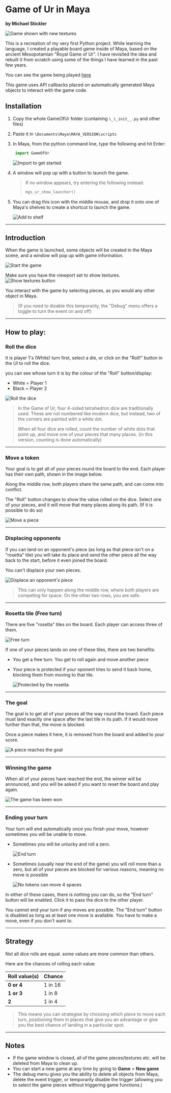 # Game of Ur in Maya

**by Michael Stickler**

![Game shown with new textures](demo_images/new_textures.jpg)

This is a recreation of my very first Python project. While learning the language, I created a playable board game
inside of Maya, based on the ancient Mesopotamian "Royal Game of Ur". I have revisited the idea and rebuilt it from scratch using some of the things I have learned in the past few years.

You can see the game being played [here](https://www.youtube.com/watch?v=WZskjLq040I)

This game uses API callbacks placed on automatically generated Maya objects to interact with the game code.

## Installation

1. Copy the whole GameOfUr folder (containing `\_\_init__.py` and other files)


2. Paste it in `\Documents\Maya\MAYA_VERSION\scripts`


3. In Maya, from the python command line, type the following and hit Enter:
   ```python
    import GameOfUr
   ```

   ![Import to get started](demo_images/demo_import.jpg)


4. A window will pop up with a button to launch the game.
   > If no window appears, try entering the following instead:
   > ```python 
   > mgs_ur_show_launcher()
   > ```


5. You can drag this icon with the middle mouse, and drop it onto one of Maya's shelves to create a shortcut to launch
   the game.

   ![Add to shelf](demo_images/demo_shelf.jpg)

---

## Introduction

When the game is launched, some objects will be created in the Maya scene, and a window will pop up with game
information.

![Start the game](demo_images/demo_start.jpg)

Make sure you have the viewport set to show textures. ![Show textures button](demo_images/demo_show_textures.jpg)

You interact with the game by selecting pieces, as you would any other object in Maya.

> (If you need to disable this temporarily, the "Debug" menu offers a toggle to turn the event on and off)


---

## How to play:

### Roll the dice

It is player 1's (White) turn first, select a die, or click on the "Roll!" button in the UI to roll the dice.

you can see whose turn it is by the colour of the "Roll" button/display: 
- White = Player 1
- Black = Player 2

![Roll the dice](demo_images/demo_roll.jpg)

> In the Game of Ur, four 4-sided tetrahedron dice are traditionally used. These are not numbered like modern dice,
> but instead, two of the corners are painted with a white dot.
>
> When all four dice are rolled, count the number of white dots that point up,
> and move one of your pieces that many places. (in this version, counting is done automatically)

---

### Move a token

Your goal is to get all of your pieces round the board to the end. Each player has their own path, shown in the image
below. 

Along the middle row, both players share the same path, and can come into conflict.

The "Roll" button changes to show the value rolled on the dice. Select one of your pieces, and it will move that many
places along its path. (If it is possible to do so)

![Move a piece](demo_images/demo_move.jpg)

---

### Displacing opponents

If you can land on an opponent's piece (as long as that piece isn't on a "rosetta" tile)
you will take its place and send the other piece all the way back to the start, before it even joined the board.

You can't displace your own pieces.

![Displace an opponent's piece](demo_images/demo_displace.jpg)

> This can only happen along the middle row, where both players are competing for space.
> On the other two rows, you are safe.

---

### Rosetta tile (Free turn)

There are five "rosetta" tiles on the board. Each player can access three of them.

![Free turn](demo_images/demo_rosetta.jpg)

If one of your pieces lands on one of these tiles, there are two benefits:

- You get a free turn. You get to roll again and move another piece
- Your piece is protected if your oponent tries to send it back home, blocking them from moving to that tile.

  ![Protected by the rosetta](demo_images/demo_protected.jpg)

---

### The goal

The goal is to get all of your pieces all the way round the board. Each piece must land exactly one space after the last
tile in its path. If it would move further than that, the move is blocked.

Once a piece makes it here, it is removed from the board and added to your score.

![A piece reaches the goal](demo_images/demo_finish.jpg)

---

### Winning the game

When all of your pieces have reached the end, the winner will be announced, and you will be asked if you want to reset
the board and play again.

![The game has been won](demo_images/demo_win.jpg)

---

### Ending your turn

Your turn will end automatically once you finish your move, however sometimes you will be unable to move.

- Sometimes you will be unlucky and roll a zero.
  
  ![End turn](demo_images/demo_end_turn.jpg)


- Sometimes (usually near the end of the game) you will roll more than a zero, but all of your pieces are blocked for
  various reasons, meaning no move is possible
  
  ![No tokens can move 4 spaces](demo_images/demo_cant_move.jpg)


In either of these cases, there is nothing you can do, so the "End turn" button will be enabled. Click it to pass the
dice to the other player.

You cannot end your turn if any moves are possible. The "End turn" button is disabled as long as at least one move is
available. You have to make a move, even if you don't want to.

---

## Strategy

Not all dice rolls are equal. some values are more common than others.

Here are the chances of rolling each value:

|Roll value(s)|Chance|
|-------------|------|
|**0 or 4**| 1 in 16|
|**1 or 3**| 1 in 8|
|**2**| 1 in 4|

> This means you can strategise by choosing which piece to move each turn,
> positioning them in places that give you an advantage or give you the best chance of landing in a particular spot.

---

## Notes

- If the game window is closed, all of the game pieces/textures etc. will be deleted from Maya to clean up.
- You can start a new game at any time by going to **Game** > **New game**
- The debug menu gives you the ability to delete all objects from Maya, delete the event trigger, or temporarily disable
  the trigger (allowing you to select the game pieces without triggering game functions.)
